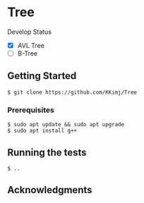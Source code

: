 # Tree

Develop Status
- [x] AVL Tree
- [ ] B-Tree

## Getting Started
```
$ git clone https://github.com/KKimj/Tree
```

### Prerequisites
```
$ sudo apt update && sudo apt upgrade
$ sudo apt install g++
```

## Running the tests
```
$ ..
```

## Acknowledgments
